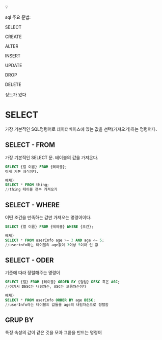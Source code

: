 <aside>
💡

sql 주요 문법:

SELECT

CREATE

ALTER

INSERT

UPDATE

DROP

DELETE

정도가 있다

</aside>

# SELECT

가장 기본적인 SQL명령어로 데이터베이스에 있는 값을 선택(가져오기)하는 명령어다.

## SELECT - FROM

가장 기본적인 SELECT 문. 테이블의 값을 가져온다.

```sql
SELECT {열 이름} FROM {테이블};
이게 기본 형식이다.

예제)
SELECT * FROM thing;
//thing 테이블 전부 가져오기
```

## SELECT - WHERE

어떤 조건을 만족하는 값만 가져오는 명령어이다.

```sql
SELECT {열 이름} FROM {테이블} WHERE {조건};

예제)
SELECT * FROM userInfo age >= 3 AND age <= 5;
//userinfo라는 테이블의 age값이 3이상 5이하 인 값
```

## SELECT - ODER

기준에 따라 정렬해주는 명령어

```sql
SELECT {열} FROM {테이블} ORDER BY {컬럼} DESC 혹은 ASC;
//여기서 DESC는 내림차순, ASC는 오름차순이다

예제)
SELECT * FROM userInfo ORDER BY age DESC;
//userInfo라는 테이블의 값들을 age의 내림차순으로 정렬함
```

## GRUP BY

특정 속성의 값이 같은 것을 모아 그룹을 만드는 명령어